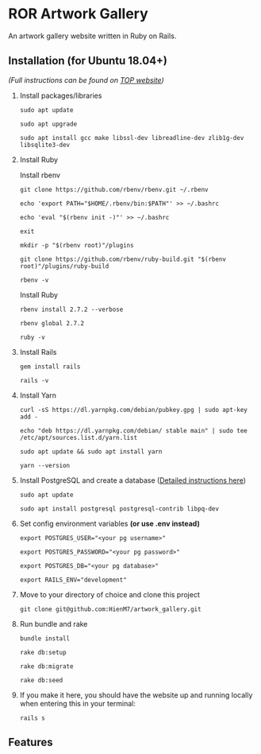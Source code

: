 # ROR Artwork Gallery

An artwork gallery website written in Ruby on Rails.


## Installation (for Ubuntu 18.04+)

*(Full instructions can be found on [TOP website](https://www.theodinproject.com/courses/ruby-on-rails/lessons/your-first-rails-application-ruby-on-rails))*

1. Install packages/libraries
    ```
    sudo apt update
    
    sudo apt upgrade
    
    sudo apt install gcc make libssl-dev libreadline-dev zlib1g-dev libsqlite3-dev
    ```
2. Install Ruby

    Install rbenv
    ```
    git clone https://github.com/rbenv/rbenv.git ~/.rbenv

    echo 'export PATH="$HOME/.rbenv/bin:$PATH"' >> ~/.bashrc
    
    echo 'eval "$(rbenv init -)"' >> ~/.bashrc
    
    exit
    ```
    ```
    mkdir -p "$(rbenv root)"/plugins
    
    git clone https://github.com/rbenv/ruby-build.git "$(rbenv root)"/plugins/ruby-build
    
    rbenv -v
    ```
    Install Ruby
    ```
    rbenv install 2.7.2 --verbose
    
    rbenv global 2.7.2
    
    ruby -v
    ```
3. Install Rails
    ```
    gem install rails
    
    rails -v
    ```
4. Install Yarn
    ```
    curl -sS https://dl.yarnpkg.com/debian/pubkey.gpg | sudo apt-key add -

    echo "deb https://dl.yarnpkg.com/debian/ stable main" | sudo tee /etc/apt/sources.list.d/yarn.list

    sudo apt update && sudo apt install yarn

    yarn --version
    ```
5. Install PostgreSQL and create a database ([Detailed instructions here](https://www.digitalocean.com/community/tutorials/how-to-install-and-use-postgresql-on-ubuntu-18-04))
    ```
    sudo apt update
    
    sudo apt install postgresql postgresql-contrib libpq-dev
    ```
6. Set config environment variables **(or use .env instead)**
    ```
    export POSTGRES_USER="<your pg username>"
	
    export POSTGRES_PASSWORD="<your pg password>"
	
    export POSTGRES_DB="<your pg database>"
	
    export RAILS_ENV="development"
    ```
6. Move to your directory of choice and clone this project
    ```
    git clone git@github.com:HienM7/artwork_gallery.git
    ```
7. Run bundle and rake
    ```
    bundle install
    
    rake db:setup

    rake db:migrate

    rake db:seed
    ```
8. If you make it here, you should have the website up and running locally when entering this in your terminal:
    ```
    rails s
    ```

## Features
